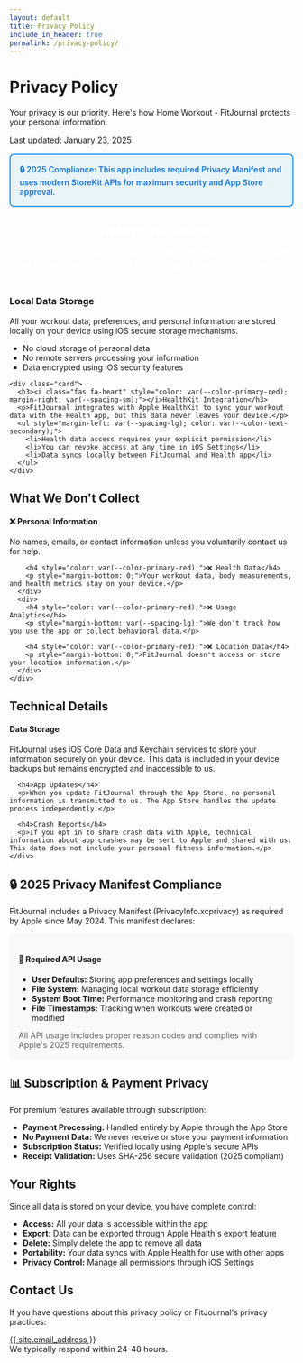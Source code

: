 ```yaml
---
layout: default
title: Privacy Policy
include_in_header: true
permalink: /privacy-policy/
---
```


<div class="content" style="max-width: 800px; margin: 0 auto;">
  <div class="text-center mb-2xl">
    <h1>Privacy Policy</h1>
    <p>Your privacy is our priority. Here's how Home Workout - FitJournal protects your personal information.</p>
    <p style="font-size: 0.9rem; color: var(--color-text-tertiary); margin-bottom: 0;">Last updated: January 23, 2025</p>
    <div style="background: #e8f4f8; border: 2px solid #2196F3; border-radius: 8px; padding: 1rem; margin-top: 1rem;">
      <p style="margin: 0; color: #1976D2; font-weight: 600;">🔒 2025 Compliance: This app includes required Privacy Manifest and uses modern StoreKit APIs for maximum security and App Store approval.</p>
    </div>
  </div>

  <div class="card" style="background: linear-gradient(135deg, var(--color-primary-green), var(--color-primary-blue)); color: white; margin-bottom: var(--spacing-2xl);">
    <div style="text-align: center;">
      <i class="fas fa-shield-alt" style="font-size: 3rem; margin-bottom: var(--spacing-lg); opacity: 0.9;"></i>
      <h2 style="color: white; margin-bottom: var(--spacing-lg);">Privacy-First Design</h2>
      <p style="color: rgba(255, 255, 255, 0.9); font-size: 1.1rem; margin-bottom: 0;">Home Workout - FitJournal is built from the ground up with your privacy in mind. Your fitness data stays on your device, always.</p>
    </div>
  </div>

  <div class="grid grid-2" style="margin-bottom: var(--spacing-4xl);">
    <div class="card">
      <h3><i class="fas fa-mobile-alt" style="color: var(--color-primary-blue); margin-right: var(--spacing-sm);"></i>Local Data Storage</h3>
      <p>All your workout data, preferences, and personal information are stored locally on your device using iOS secure storage mechanisms.</p>
      <ul style="margin-left: var(--spacing-lg); color: var(--color-text-secondary);">
        <li>No cloud storage of personal data</li>
        <li>No remote servers processing your information</li>
        <li>Data encrypted using iOS security features</li>
      </ul>
    </div>
    
    <div class="card">
      <h3><i class="fas fa-heart" style="color: var(--color-primary-red); margin-right: var(--spacing-sm);"></i>HealthKit Integration</h3>
      <p>FitJournal integrates with Apple HealthKit to sync your workout data with the Health app, but this data never leaves your device.</p>
      <ul style="margin-left: var(--spacing-lg); color: var(--color-text-secondary);">
        <li>Health data access requires your explicit permission</li>
        <li>You can revoke access at any time in iOS Settings</li>
        <li>Data syncs locally between FitJournal and Health app</li>
      </ul>
    </div>
  </div>

  <div class="card" style="margin-bottom: var(--spacing-2xl);">
    <h2>What We Don't Collect</h2>
    <div class="grid grid-2" style="margin-top: var(--spacing-lg);">
      <div>
        <h4 style="color: var(--color-primary-red);">❌ Personal Information</h4>
        <p style="margin-bottom: var(--spacing-lg);">No names, emails, or contact information unless you voluntarily contact us for help.</p>
        
        <h4 style="color: var(--color-primary-red);">❌ Health Data</h4>
        <p style="margin-bottom: 0;">Your workout data, body measurements, and health metrics stay on your device.</p>
      </div>
      <div>
        <h4 style="color: var(--color-primary-red);">❌ Usage Analytics</h4>
        <p style="margin-bottom: var(--spacing-lg);">We don't track how you use the app or collect behavioral data.</p>
        
        <h4 style="color: var(--color-primary-red);">❌ Location Data</h4>
        <p style="margin-bottom: 0;">FitJournal doesn't access or store your location information.</p>
      </div>
    </div>
  </div>

  <div class="card" style="margin-bottom: var(--spacing-2xl);">
    <h2>Technical Details</h2>
    <div style="margin-top: var(--spacing-lg);">
      <h4>Data Storage</h4>
      <p>FitJournal uses iOS Core Data and Keychain services to store your information securely on your device. This data is included in your device backups but remains encrypted and inaccessible to us.</p>
      
      <h4>App Updates</h4>
      <p>When you update FitJournal through the App Store, no personal information is transmitted to us. The App Store handles the update process independently.</p>
      
      <h4>Crash Reports</h4>
      <p>If you opt in to share crash data with Apple, technical information about app crashes may be sent to Apple and shared with us. This data does not include your personal fitness information.</p>
    </div>
  </div>

  <div class="card" style="margin-bottom: var(--spacing-2xl);">
    <h2>🔒 2025 Privacy Manifest Compliance</h2>
    <p>FitJournal includes a Privacy Manifest (PrivacyInfo.xcprivacy) as required by Apple since May 2024. This manifest declares:</p>
    <div style="background: #f9f9f9; padding: 1rem; border-radius: 6px; margin: 1rem 0;">
      <h4>📱 Required API Usage</h4>
      <ul style="margin-left: var(--spacing-lg);">
        <li><strong>User Defaults:</strong> Storing app preferences and settings locally</li>
        <li><strong>File System:</strong> Managing local workout data storage efficiently</li>
        <li><strong>System Boot Time:</strong> Performance monitoring and crash reporting</li>
        <li><strong>File Timestamps:</strong> Tracking when workouts were created or modified</li>
      </ul>
      <p style="font-size: 0.9rem; color: #666; margin: 0;">All API usage includes proper reason codes and complies with Apple's 2025 requirements.</p>
    </div>
  </div>


  <div class="card" style="margin-bottom: var(--spacing-2xl);">
    <h2>📊 Subscription & Payment Privacy</h2>
    <p>For premium features available through subscription:</p>
    <ul style="margin-left: var(--spacing-lg);">
      <li><strong>Payment Processing:</strong> Handled entirely by Apple through the App Store</li>
      <li><strong>No Payment Data:</strong> We never receive or store your payment information</li>
      <li><strong>Subscription Status:</strong> Verified locally using Apple's secure APIs</li>
      <li><strong>Receipt Validation:</strong> Uses SHA-256 secure validation (2025 compliant)</li>
    </ul>
  </div>

  <div class="card" style="margin-bottom: var(--spacing-2xl);">
    <h2>Your Rights</h2>
    <p>Since all data is stored on your device, you have complete control:</p>
    <ul style="margin-left: var(--spacing-lg); margin-top: var(--spacing-md);">
      <li><strong>Access:</strong> All your data is accessible within the app</li>
      <li><strong>Export:</strong> Data can be exported through Apple Health's export feature</li>
      <li><strong>Delete:</strong> Simply delete the app to remove all data</li>
      <li><strong>Portability:</strong> Your data syncs with Apple Health for use with other apps</li>
      <li><strong>Privacy Control:</strong> Manage all permissions through iOS Settings</li>
    </ul>
  </div>

  <div class="card">
    <h2>Contact Us</h2>
    <p>If you have questions about this privacy policy or FitJournal's privacy practices:</p>
    <div style="margin-top: var(--spacing-lg);">
      <a href="mailto:{{ site.email_address }}" class="btn btn-primary" style="margin-right: var(--spacing-md);">
        <i class="fas fa-envelope"></i>
        {{ site.email_address }}
      </a>
    </div>
    <p style="font-size: 0.9rem; color: var(--color-text-tertiary); margin-top: var(--spacing-lg); margin-bottom: 0;">We typically respond within 24-48 hours.</p>
  </div>
</div>
